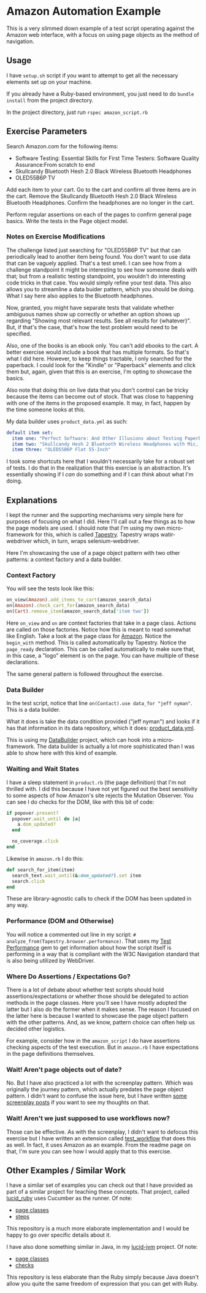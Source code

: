 
# Amazon Automation Example

This is a very slimmed down example of a test script operating against the Amazon web interface, with a focus on using page objects as the method of navigation.

## Usage

I have `setup.sh` script if you want to attempt to get all the necessary elements set up on your machine.

If you already have a Ruby-based environment, you just need to do `bundle install` from the project directory.

In the project directory, just run `rspec amazon_script.rb`

## Exercise Parameters

Search Amazon.com for the following items:

*	Software Testing: Essential Skills for First Time Testers: Software Quality Assurance:From scratch to end
* Skullcandy Bluetooth Hesh 2.0 Black Wireless Bluetooth Headphones
* OLED55B6P TV

Add each item to your cart.
Go to the cart and confirm all three items are in the cart.
Remove the Skullcandy Bluetooth Hesh 2.0 Black Wireless Bluetooth Headphones.
Confirm the headphones are no longer in the cart.

Perform regular assertions on each of the pages to confirm general page basics.
Write the tests in the Page object model.

### Notes on Exercise Modifications

The challenge listed just searching for "OLED55B6P TV" but that can periodically lead to another item being found. You don't want to use data that can be vaguely applied. That's a test smell. I can see how from a challenge standpoint it might be interesting to see how someone deals with that; but from a realistic testing standpoint, you wouldn't do interesting code tricks in that case. You would simply refine your test data. This also allows you to streamline a data buider pattern, which you should be doing. What I say here also applies to the Bluetooth headphones.

Now, granted, you might have separate tests that validate whether ambiguous names show up correctly or whether an option shows up regarding "Showing most relevant results. See all results for {whatever}". But, if that's the case, that's how the test problem would need to be specified.

Also, one of the books is an ebook only. You can't add ebooks to the cart. A better exercise would include a book that has multiple formats. So that's what I did here. However, to keep things tractable, I only searched for the paperback. I could look for the "Kindle" or "Paperback" elements and click them but, again, given that this is an exercise, I'm opting to showcase the basics.

Also note that doing this on live data that you don't control can be tricky because the items can become out of stock. That was close to happening with one of the items in the proposed example. It may, in fact, happen by the time someone looks at this.

My data builder uses `product_data.yml` as such:

```yaml
default item set:
  item one: "Perfect Software: And Other Illusions about Testing Paperback"
  item two: "Skullcandy Hesh 2 Bluetooth Wireless Headphones with Mic, Black"
  item three: "OLED55B6P Flat 55-Inch"
```

I took some shortcuts here that I wouldn't necessarily take for a robust set of tests. I do that in the realization that this exercise is an abstraction. It's essentially showing if I _can_ do something and if I can _think_ about what I'm doing.

## Explanations

I kept the runner and the supporting mechanisms very simple here for purposes of focusing on what I did. Here I'll call out a few things as to how the page models are used. I should note that I'm using my own micro-framework for this, which is called [Tapestry](https://github.com/jeffnyman/tapestry). Tapestry wraps watir-webdriver which, in turn, wraps selenium-webdriver.

Here I'm showcasing the use of a page object pattern with two other patterns: a context factory and a data builder.

### Context Factory

You will see the tests look like this:

```ruby
on_view(Amazon).add_items_to_cart(amazon_search_data)
on(Amazon).check_cart_for(amazon_search_data)
on(Cart).remove_item(amazon_search_data['item two'])
```

Here `on_view` and `on` are context factories that take in a page class. Actions are called on those factories. Notice how this is meant to read somewhat like English. Take a look at the page class for [Amazon](https://github.com/jeffnyman/amazon_automate/blob/master/models/amazon.rb). Notice the `begin_with` method. This is called automatically by Tapestry. Notice the `page_ready` declaration. This can be called automatically to make sure that, in this case, a "logo" element is on the page. You can have multiple of these declarations.

The same general pattern is followed throughout the exercise.

### Data Builder

In the test script, notice that line `on(Contact).use data_for "jeff nyman"`. This is a data builder.

What it does is take the data condition provided ("jeff nyman") and looks if it has that information in its data repository, which it does: [product_data.yml](https://github.com/jeffnyman/amazon_automate/blob/master/data/product_data.yml).

This is using my [DataBuilder](https://github.com/jeffnyman/data_builder) project, which can hook into a micro-framework. The data builder is actually a lot more sophisticated than I was able to show here with this kind of example.

### Waiting and Wait States

I have a sleep statement in `product.rb` (the page definition) that I'm not thrilled with. I did this because I have not yet figured out the best sensitivity to some aspects of how Amazon's site rejects the Mutation Observer. You can see I do checks for the DOM, like with this bit of code:

```ruby
if popover.present?
  popover.wait_until do |a|
    a.dom_updated?
  end

  no_coverage.click
end
```

Likewise in `amazon.rb` I do this:

```ruby
def search_for_item(item)
  search_text.wait_until(&:dom_updated?).set item
  search.click
end
```

These are library-agnostic calls to check if the DOM has been updated in any way.

### Performance (DOM and Otherwise)

You will notice a commented out line in my script: `# analyze_from(Tapestry.browser.performance)`. That uses my [Test Performance](https://github.com/jeffnyman/test_performance) gem to get information about how the script itself is performing in a way that is compliant with the W3C Navigation standard that is also being utilized by WebDriver.

### Where Do Assertions / Expectations Go?

There is a lot of debate about whether test scripts should hold assertions/expectations or whether those should be delegated to action methods in the page classes. Here you'll see I have mostly adopted the latter but I also do the former when it makes sense. The reason I focused on the latter here is because I wanted to showcase the page object pattern with the other patterns. And, as we know, pattern choice can often help us decided other logistics.

For example, consider how in the `amazon_script` I do have assertions checking aspects of the test execution. But in `amazon.rb` I have expectations in the page definitions themselves.

### Wait! Aren't page objects out of date?

No. But I have also practiced a lot with the screenplay pattern. Which was originally the journey pattern, which actually predates the page object pattern. I didn't want to confuse the issue here, but I have written [some screenplay posts](http://testerstories.com/?s=screenplay) if you want to see my thoughts on that.

### Wait! Aren't we just supposed to use workflows now?

Those can be effective. As with the screenplay, I didn't want to defocus this exercise but I have written an extension called [test_workflow](https://github.com/jeffnyman/test_workflow) that does this as well. In fact, it uses Amazon as an example. From the readme page on that, I'm sure you can see how I would apply that to this exercise.

## Other Examples / Similar Work

I have a similar set of examples you can check out that I have provided as part of a similar project for teaching these concepts. That project, called [lucid_ruby](https://github.com/jeffnyman/lucid_ruby) uses Cucumber as the runner. Of note:

* [page classes](https://github.com/jeffnyman/lucid_ruby/tree/master/models)
* [steps](https://github.com/jeffnyman/lucid_ruby/tree/master/steps)

This repository is a much more elaborate implementation and I would be happy to go over specific details about it.

I have also done something similar in Java, in my [lucid-jvm](https://github.com/jeffnyman/lucid-jvm) project. Of note:

* [page classes](https://github.com/jeffnyman/lucid-jvm/tree/master/src/test/java/com/testerstories/testing/pages)
* [checks](https://github.com/jeffnyman/lucid-jvm/tree/master/src/test/java/com/testerstories/testing/checks)

This repository is less elaborate than the Ruby simply because Java doesn't allow you quite the same freedom of expression that you can get with Ruby.
